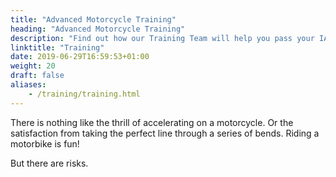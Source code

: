 ```yaml
---
title: "Advanced Motorcycle Training"
heading: "Advanced Motorcycle Training"
description: "Find out how our Training Team will help you pass your IAM Roadsmart advanced riding test and ride to the highest recognised civilian motorcycle riding standard."
linktitle: "Training"
date: 2019-06-29T16:59:53+01:00
weight: 20
draft: false
aliases:
    - /training/training.html
---
```


There is nothing like the thrill of accelerating on a motorcycle. Or the satisfaction from taking the perfect line through a series of bends. Riding a motorbike is fun!

But there are risks.
